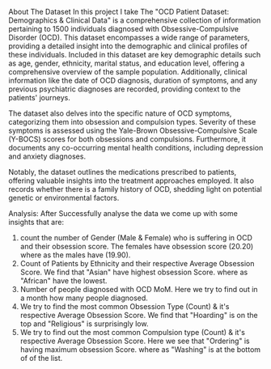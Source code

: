 About The Dataset
In this project I take The "OCD Patient Dataset: Demographics & Clinical Data" is a comprehensive collection of information pertaining to 1500 individuals diagnosed with Obsessive-Compulsive Disorder (OCD). This dataset encompasses a wide range of parameters, providing a detailed insight into the demographic and clinical profiles of these individuals.
Included in this dataset are key demographic details such as age, gender, ethnicity, marital status, and education level, offering a comprehensive overview of the sample population. Additionally, clinical information like the date of OCD diagnosis, duration of symptoms, and any previous psychiatric diagnoses are recorded, providing context to the patients' journeys.

The dataset also delves into the specific nature of OCD symptoms, categorizing them into obsession and compulsion types. Severity of these symptoms is assessed using the Yale-Brown Obsessive-Compulsive Scale (Y-BOCS) scores for both obsessions and compulsions. Furthermore, it documents any co-occurring mental health conditions, including depression and anxiety diagnoses.

Notably, the dataset outlines the medications prescribed to patients, offering valuable insights into the treatment approaches employed. It also records whether there is a family history of OCD, shedding light on potential genetic or environmental factors.

Analysis:
After Successfully analyse the data we come up with some insights that are:
1. count the number of Gender (Male & Female) who is suffering in OCD and their obsession score. The females have obsession score (20.20) where as the males have (19.90).
2. Count of Patients by Ethnicity and their respective Average Obsession Score. We find that "Asian" have highest obsession Score. where as "African" have the lowest.
3. Number of people diagnosed with OCD MoM. Here we try to find out in a month how many people diagnosed.
4. We try to find the most common Obsession Type (Count) & it's respective Average Obsession Score. We find that "Hoarding" is on the top and "Religious" is surprisingly low.
5. We try to find out the most common Compulsion type (Count) & it's respective Average Obsession Score. Here we see that "Ordering" is having maximum obsession Score. where as "Washing" is at the bottom of of the list. 
